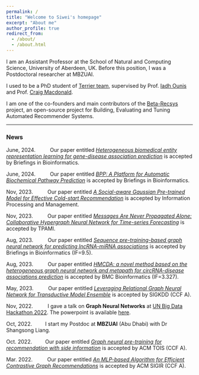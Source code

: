 ```yaml
---
permalink: /
title: "Welcome to Siwei's homepage"
excerpt: "About me"
author_profile: true
redirect_from: 
  - /about/
  - /about.html
---
```

<!-- I was a Postdoctoral researcher at MBZUAI working with Dr. [Shangsong Liang](https://scholar.google.com/citations?hl=en&user=4uggVcIAAAAJ). 
Our team, led by Dr Liang works closely with Prof. [Eilam Gross](https://scholar.google.com/citations?hl=en&user=iibZFkYAAAAJ) from Weizmann Institute of Science on  **Particle Physics** projects, where we aim to apply deep neural networks to predict new particles. -->

I am an Assistant Professor at the School of Natural and Computing Science, University of Aberdeen, UK. Before this position, I was a Postdoctoral researcher at MBZUAI. 


<!--working with Dr. [Shangsong Liang](https://scholar.google.com/citations?hl=en&user=4uggVcIAAAAJ). In addition, I work with Dr. [Zaiqiao Meng](https://scholar.google.com/citations?user=5jJKFVcAAAAJ&hl=en) and we lead the **BioKR2** (Bio Knowledge Representation and Reasoning) Lab. The ultimate goal of **BioKR2** is to inspire bioinformatics research by using meaningful representation learning methods.-->

I used to be a PhD student of [Terrier team](http://terrierteam.dcs.gla.ac.uk/index.html), supervised by Prof. [Iadh Ounis](http://www.dcs.gla.ac.uk/~ounis/) and Prof. [Craig Macdonald](https://www.gla.ac.uk/schools/computing/staff/craigmacdonald/#).

I am one of the co-founders and main contributors of the [Beta-Recsys](https://beta-recsys.readthedocs.io/en/latest/) project, an open-source project for Building, Evaluating and Tuning Automated Recommender Systems.

<!-- Graduate studentship, RA, Postdoc positions avaiable at MBZUAI. Highly self-motivated students are always wanted if you want to do research on **Graph Neural Networks**, **Large Language Models** and **AI4Science**. Drop me an email: siwei[dot]liu[at]abdn[dot]ac[dot]uk. -->

---

### News
June, 2024.&nbsp; &nbsp;&nbsp; &nbsp;&nbsp; &nbsp; Our paper entitled [*Heterogeneous biomedical entity representation
learning for gene-disease association prediction*](https://academic.oup.com/bib/article/25/5/bbae380/7735275) is accepted by Briefings in Bioinformatics.

June, 2024.&nbsp; &nbsp;&nbsp; &nbsp;&nbsp; &nbsp; Our paper entitled [*BPP: A Platform for Automatic Biochemical Pathway
Prediction*](https://academic.oup.com/bib/article/25/5/bbae355/7724465) is accepted by Briefings in Bioinformatics.

Nov, 2023.&nbsp; &nbsp;&nbsp; &nbsp;&nbsp; &nbsp; Our paper entitled [*A Social-aware Gaussian Pre-trained Model for Effective Cold-start
Recommendation*](https://arxiv.org/abs/2311.15790) is accepted by Information Processing and Management.

Nov, 2023.&nbsp; &nbsp;&nbsp; &nbsp;&nbsp; &nbsp; Our paper entitled [*Messages Are Never Propagated Alone: Collaborative Hypergraph Neural Network for Time-series Forecasting*](https://www.computer.org/csdl/journal/tp/5555/01/10314020/1RVVeQHAfny) is accepted by TPAMI.

Aug, 2023.&nbsp; &nbsp;&nbsp; &nbsp;&nbsp; &nbsp; Our paper entitled [*Sequence pre-training-based graph neural network for predicting lncRNA-miRNA associations*](https://academic.oup.com/bib/advance-article-abstract/doi/10.1093/bib/bbad317/7256790) is accepted by Briefings in Bioinformatics (IF=9.5).

Aug, 2023.&nbsp; &nbsp;&nbsp; &nbsp;&nbsp; &nbsp; Our paper entitled [*HMCDA: a novel method based on the heterogeneous graph neural network and metapath for circRNA-disease associations prediction*](https://bmcbioinformatics.biomedcentral.com/articles/10.1186/s12859-023-05441-7) is accepted by BMC Bioinformatics (IF=3.327).

May, 2023.&nbsp; &nbsp;&nbsp; &nbsp;&nbsp; &nbsp; Our paper entitled [*Leveraging Relational Graph Neural Network for Transductive Model Ensemble*](https://dl.acm.org/doi/abs/10.1145/3580305.3599414) is accepted by SIGKDD (CCF A).

Nov, 2022.&nbsp; &nbsp;&nbsp; &nbsp;&nbsp; &nbsp; I gave a talk on **Graph Neural Networks** at [UN Big Data Hackathon 2022](https://unstats.un.org/bigdata/events/2022/hackathon/). The powerpoint is available [here](./UN_CEB_Talk_sim.pptx).

Oct, 2022.&nbsp; &nbsp;&nbsp; &nbsp;&nbsp; &nbsp;I start my Postdoc at **MBZUAI** (Abu Dhabi) with Dr Shangsong Liang.

Oct. 2022.&nbsp; &nbsp;&nbsp; &nbsp;&nbsp; &nbsp;Our paper entitled [*Graph neural pre-training for recommendation with side information*](https://dl.acm.org/doi/full/10.1145/3568953) is accepted by ACM TOIS (CCF A).

Mar. 2022.&nbsp; &nbsp;&nbsp; &nbsp;&nbsp; &nbsp; Our paper entitled [*An MLP-based Algorithm for Efficient Contrastive Graph Recommendations*](https://dl.acm.org/doi/abs/10.1145/3477495.3531874) is accepted by ACM SIGIR (CCF A).
